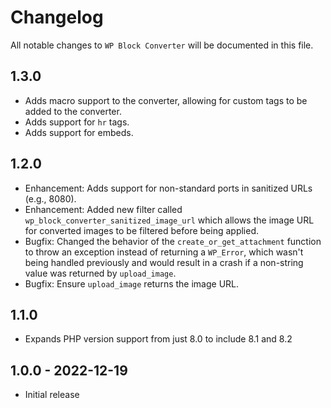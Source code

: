 # Changelog

All notable changes to `WP Block Converter` will be documented in this file.

## 1.3.0

- Adds macro support to the converter, allowing for custom tags to be added to the
  converter.
- Adds support for `hr` tags.
- Adds support for embeds.

## 1.2.0

- Enhancement: Adds support for non-standard ports in sanitized URLs (e.g.,
  8080).
- Enhancement: Added new filter called `wp_block_converter_sanitized_image_url`
  which allows the image URL for converted images to be filtered before being
  applied.
- Bugfix: Changed the behavior of the `create_or_get_attachment` function to
  throw an exception instead of returning a `WP_Error`, which wasn't being
  handled previously and would result in a crash if a non-string value was
  returned by `upload_image`.
- Bugfix: Ensure `upload_image` returns the image URL.

## 1.1.0

- Expands PHP version support from just 8.0 to include 8.1 and 8.2

## 1.0.0 - 2022-12-19

- Initial release
